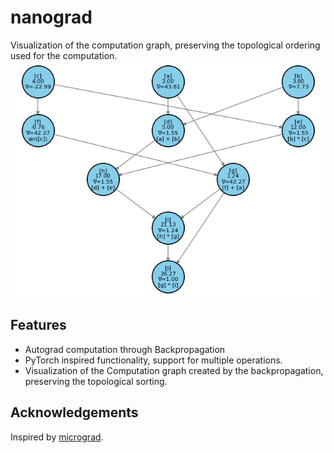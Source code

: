 # nanograd
Visualization of the computation graph, preserving the topological ordering used for the computation.
![Image](/images/computation_graph_total.png)
## Features
* Autograd computation through Backpropagation
* PyTorch inspired functionality, support for multiple operations.
* Visualization of the Computation graph created by the backpropagation, preserving the topological sorting.

## Acknowledgements
Inspired by [micrograd](https://github.com/karpathy/micrograd).